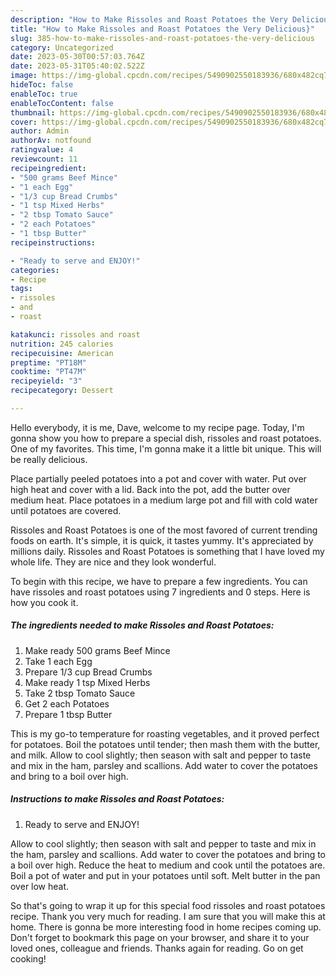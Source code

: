 ```yaml
---
description: "How to Make Rissoles and Roast Potatoes the Very Delicious}"
title: "How to Make Rissoles and Roast Potatoes the Very Delicious}"
slug: 385-how-to-make-rissoles-and-roast-potatoes-the-very-delicious
category: Uncategorized
date: 2023-05-30T00:57:03.764Z
date: 2023-05-31T05:40:02.522Z
image: https://img-global.cpcdn.com/recipes/5490902550183936/680x482cq70/rissoles-and-roast-potatoes-recipe-main-photo.jpg
hideToc: false
enableToc: true
enableTocContent: false
thumbnail: https://img-global.cpcdn.com/recipes/5490902550183936/680x482cq70/rissoles-and-roast-potatoes-recipe-main-photo.jpg
cover: https://img-global.cpcdn.com/recipes/5490902550183936/680x482cq70/rissoles-and-roast-potatoes-recipe-main-photo.jpg
author: Admin
authorAv: notfound
ratingvalue: 4
reviewcount: 11
recipeingredient:
- "500 grams Beef Mince"
- "1 each Egg"
- "1/3 cup Bread Crumbs"
- "1 tsp Mixed Herbs"
- "2 tbsp Tomato Sauce"
- "2 each Potatoes"
- "1 tbsp Butter"
recipeinstructions:

- "Ready to serve and ENJOY!"
categories:
- Recipe
tags:
- rissoles
- and
- roast

katakunci: rissoles and roast 
nutrition: 245 calories
recipecuisine: American
preptime: "PT18M"
cooktime: "PT47M"
recipeyield: "3"
recipecategory: Dessert

---
```



Hello everybody, it is me, Dave, welcome to my recipe page. Today, I'm gonna show you how to prepare a special dish, rissoles and roast potatoes. One of my favorites. This time, I'm gonna make it a little bit unique. This will be really delicious.

Place partially peeled potatoes into a pot and cover with water. Put over high heat and cover with a lid. Back into the pot, add the butter over medium heat. Place potatoes in a medium large pot and fill with cold water until potatoes are covered.

Rissoles and Roast Potatoes is one of the most favored of current trending foods on earth. It's simple, it is quick, it tastes yummy. It's appreciated by millions daily. Rissoles and Roast Potatoes is something that I have loved my whole life. They are nice and they look wonderful.


To begin with this recipe, we have to prepare a few ingredients. You can have rissoles and roast potatoes using 7 ingredients and 0 steps. Here is how you cook it.

<!--inarticleads1-->

##### The ingredients needed to make Rissoles and Roast Potatoes:

1. Make ready 500 grams Beef Mince
1. Take 1 each Egg
1. Prepare 1/3 cup Bread Crumbs
1. Make ready 1 tsp Mixed Herbs
1. Take 2 tbsp Tomato Sauce
1. Get 2 each Potatoes
1. Prepare 1 tbsp Butter


This is my go-to temperature for roasting vegetables, and it proved perfect for potatoes. Boil the potatoes until tender; then mash them with the butter, and milk. Allow to cool slightly; then season with salt and pepper to taste and mix in the ham, parsley and scallions. Add water to cover the potatoes and bring to a boil over high. 

<!--inarticleads2-->

##### Instructions to make Rissoles and Roast Potatoes:


1. Ready to serve and ENJOY!

Allow to cool slightly; then season with salt and pepper to taste and mix in the ham, parsley and scallions. Add water to cover the potatoes and bring to a boil over high. Reduce the heat to medium and cook until the potatoes are. Boil a pot of water and put in your potatoes until soft. Melt butter in the pan over low heat. 

So that's going to wrap it up for this special food rissoles and roast potatoes recipe. Thank you very much for reading. I am sure that you will make this at home. There is gonna be more interesting food in home recipes coming up. Don't forget to bookmark this page on your browser, and share it to your loved ones, colleague and friends. Thanks again for reading. Go on get cooking!
